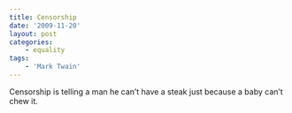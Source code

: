 ```yaml
---
title: Censorship
date: '2009-11-20'
layout: post
categories:
    - equality
tags:
    - 'Mark Twain'
---
```


Censorship is telling a man he can’t have a steak just because a baby can’t chew it.